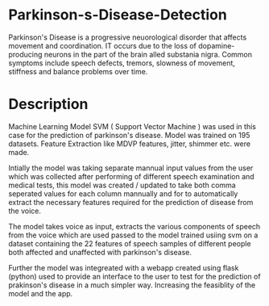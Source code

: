 # Parkinson-s-Disease-Detection

Parkinson's Disease is a progressive neuorological disorder that affects movement and coordination. IT occurs due to the loss of dopamine-producing neurons in the part of the brain alled substania nigra.
Common symptoms include speech defects, tremors, slowness of movement, stiffness and balance problems over time.

# Description

Machine Learning Model SVM ( Support Vector Machine ) was used in this case for the prediction of parkinson's disease. Model was trained on 195 datasets.
Feature Extraction like MDVP features, jitter, shimmer etc. were made.

Intially the model was taking separate mannual input values from the user which was collected after performing of different speech examination and medical tests, this model was created / updated to take both comma seperated values for each column mannually and for to automatically extract the necessary features required for the prediction of disease from the voice.

The model takes voice as input, extracts the various components of speech from the voice which are used passed to the model trained usiing svm on a dataset containing the 22 features of speech samples of different people both affected and unaffected with parkinson's disease.

Further the model was integreated with a webapp created using flask (python) used to provide an interface to the user to test for the prediction of prakinson's disease in a much simpler way.
Increasing the feasiblity of the model and the app.
